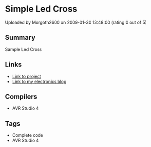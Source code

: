 # Simple Led Cross

Uploaded by Morgoth2600 on 2009-01-30 13:48:00 (rating 0 out of 5)

## Summary

Sample Led Cross

## Links

- [Link to project](http://digitalelectronicsandprograming.blogspot.com/2008/10/mini-led-cross.html)
- [Link to my electronics blog](http://digitalelectronicsandprograming.blogspot.com/)

## Compilers

- AVR Studio 4

## Tags

- Complete code
- AVR Studio 4
